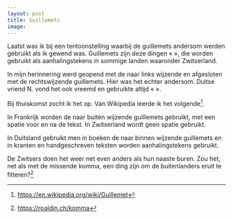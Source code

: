 ```yaml
---
layout: post
title: Guillemets
image:
---
```


Laatst was ik bij een tentoonstelling waarbij de guillemets andersom werden gebruikt als ik gewend was. Guillemets zijn deze dingen « », die worden gebruikt als aanhalingstekens in sommige landen waaronder Zwitserland.

In mijn herinnering werd geopend met de naar links wijzende en afgesloten met de rechtswijzende guillemets. Hier was het echter andersom. Duitse vriend N. vond het ook vreemd en gebruikte altijd « ».

Bij thuiskomst zocht ik het op. Van Wikipedia leerde ik het volgende[^1].

In Frankrijk worden de naar buiten wijzende guillemets gebruikt, met een spatie voor en na de tekst. In Zwitserland wordt geen spatie gebruikt.

In Duitsland gebruikt men in boeken de naar binnen wijzende guillemets en in kranten en handgeschreven teksten worden aanhalingstekens gebruikt.

De Zwitsers doen het weer net even anders als hun naaste buren. Zou het, net als met de missende komma, een ding zijn om de buitenlanders eruit te filteren?[^2]

[^1]: <https://en.wikipedia.org/wiki/Guillemet>
[^2]: <https://roaldin.ch/komma>
